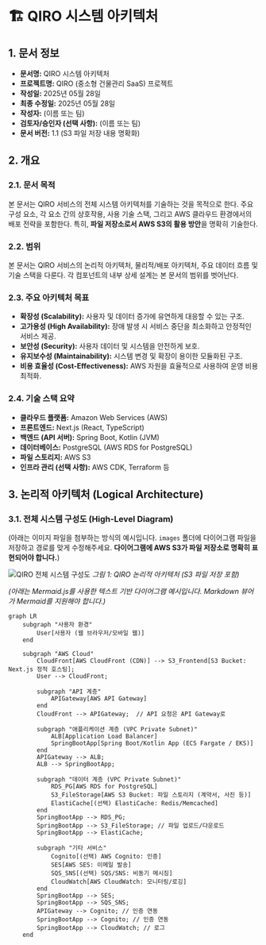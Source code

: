 # 🏗️ QIRO 시스템 아키텍처

## 1. 문서 정보
- **문서명:** QIRO 시스템 아키텍처
- **프로젝트명:** QIRO (중소형 건물관리 SaaS) 프로젝트
- **작성일:** 2025년 05월 28일
- **최종 수정일:** 2025년 05월 28일
- **작성자:** (이름 또는 팀)
- **검토자/승인자 (선택 사항):** (이름 또는 팀)
- **문서 버전:** 1.1 (S3 파일 저장 내용 명확화)

## 2. 개요
### 2.1. 문서 목적
본 문서는 QIRO 서비스의 전체 시스템 아키텍처를 기술하는 것을 목적으로 한다. 주요 구성 요소, 각 요소 간의 상호작용, 사용 기술 스택, 그리고 AWS 클라우드 환경에서의 배포 전략을 포함한다. 특히, **파일 저장소로서 AWS S3의 활용 방안**을 명확히 기술한다.

### 2.2. 범위
본 문서는 QIRO 서비스의 논리적 아키텍처, 물리적/배포 아키텍처, 주요 데이터 흐름 및 기술 스택을 다룬다. 각 컴포넌트의 내부 상세 설계는 본 문서의 범위를 벗어난다.

### 2.3. 주요 아키텍처 목표
- **확장성 (Scalability):** 사용자 및 데이터 증가에 유연하게 대응할 수 있는 구조.
- **고가용성 (High Availability):** 장애 발생 시 서비스 중단을 최소화하고 안정적인 서비스 제공.
- **보안성 (Security):** 사용자 데이터 및 시스템을 안전하게 보호.
- **유지보수성 (Maintainability):** 시스템 변경 및 확장이 용이한 모듈화된 구조.
- **비용 효율성 (Cost-Effectiveness):** AWS 자원을 효율적으로 사용하여 운영 비용 최적화.

### 2.4. 기술 스택 요약
- **클라우드 플랫폼:** Amazon Web Services (AWS)
- **프론트엔드:** Next.js (React, TypeScript)
- **백엔드 (API 서버):** Spring Boot, Kotlin (JVM)
- **데이터베이스:** PostgreSQL (AWS RDS for PostgreSQL)
- **파일 스토리지:** AWS S3
- **인프라 관리 (선택 사항):** AWS CDK, Terraform 등

## 3. 논리적 아키텍처 (Logical Architecture)
### 3.1. 전체 시스템 구성도 (High-Level Diagram)
(아래는 이미지 파일을 첨부하는 방식의 예시입니다. `images` 폴더에 다이어그램 파일을 저장하고 경로를 맞게 수정해주세요. **다이어그램에 AWS S3가 파일 저장소로 명확히 표현되어야 합니다.**)

![QIRO 전체 시스템 구성도](images/qiro_logical_architecture_v1.1.png)
*그림 1: QIRO 논리적 아키텍처 (S3 파일 저장 포함)*

*(아래는 Mermaid.js를 사용한 텍스트 기반 다이어그램 예시입니다. Markdown 뷰어가 Mermaid를 지원해야 합니다.)*
```mermaid
graph LR
    subgraph "사용자 환경"
        User[사용자 (웹 브라우저/모바일 웹)]
    end

    subgraph "AWS Cloud"
        CloudFront[AWS CloudFront (CDN)] --> S3_Frontend[S3 Bucket: Next.js 정적 호스팅];
        User --> CloudFront;

        subgraph "API 계층"
            APIGateway[AWS API Gateway]
        end
        CloudFront --> APIGateway;  // API 요청은 API Gateway로

        subgraph "애플리케이션 계층 (VPC Private Subnet)"
            ALB[Application Load Balancer]
            SpringBootApp[Spring Boot/Kotlin App (ECS Fargate / EKS)]
        end
        APIGateway --> ALB;
        ALB --> SpringBootApp;

        subgraph "데이터 계층 (VPC Private Subnet)"
            RDS_PG[AWS RDS for PostgreSQL]
            S3_FileStorage[AWS S3 Bucket: 파일 스토리지 (계약서, 사진 등)]
            ElastiCache[(선택) ElastiCache: Redis/Memcached]
        end
        SpringBootApp --> RDS_PG;
        SpringBootApp --> S3_FileStorage; // 파일 업로드/다운로드
        SpringBootApp --> ElastiCache;

        subgraph "기타 서비스"
            Cognito[(선택) AWS Cognito: 인증]
            SES[AWS SES: 이메일 발송]
            SQS_SNS[(선택) SQS/SNS: 비동기 메시징]
            CloudWatch[AWS CloudWatch: 모니터링/로깅]
        end
        SpringBootApp --> SES;
        SpringBootApp --> SQS_SNS;
        APIGateway --> Cognito; // 인증 연동
        SpringBootApp --> Cognito; // 인증 연동
        SpringBootApp --> CloudWatch; // 로그
    end